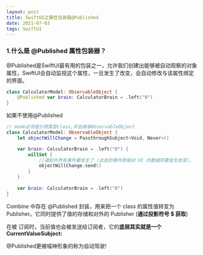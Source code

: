 ```yaml
---
layout: post
title: SwiftUI之属性包装器@Published
date: 2021-07-03
tags: SwiftUI
---
```



### 1.什么是 @Published 属性包装器？
@Published是SwiftUI最有用的包装之一，允许我们创建出能够被自动观察的对象属性，SwiftUI会自动监视这个属性，一旦发生了改变，会自动修改与该属性绑定的界面。

```swift
class CalculatorModel: ObservableObject {
    @Published var brain: CalculatorBrain = .left("0")
}
```

如果不使用@Published
```swift
// mode必须是引用类型class,并且继承ObservableObject
class CalculatorModel: ObservableObject {
    let objectWillChange = PassthroughSubject<Void, Never>()

    var brain: CalculatorBrain = .left("0") {
        willSet {
            //通知外界有事件要发生了 (此处的事件即驱动 UI 的数据将要发生改变)。
            objectWillChange.send()
        }
    }
    
    var brain: CalculatorBrain = .left("0")
}
```

Combine 中存在 @Published 封装，用来把一个 class 的属性值转变为 Publisher。它同时提供了值的存储和对外的 Publisher (**通过投影符号 $ 获取**)

在被 订阅时，当前值也会被发送给订阅者，它的**底层其实就是一个 CurrentValueSubject:**

@Published更被喵神形象的称为自动驾驶!
